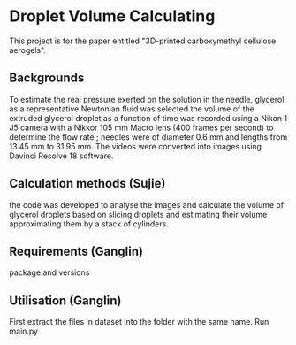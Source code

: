 # Droplet Volume Calculating

This project is for the paper entitled "3D-printed carboxymethyl cellulose aerogels".

## Backgrounds 
To estimate the real pressure exerted on the solution in the needle, glycerol as a representative Newtonian fluid was selected.the volume of the extruded glycerol droplet as a function of time was recorded using a Nikon 1 J5 camera with a Nikkor 105 mm Macro lens (400 frames per second) to determine the flow rate  ; needles were of diameter 0.6 mm and lengths from 13.45 mm to 31.95 mm. The videos were converted into images using Davinci Resolve 18 software. 

## Calculation methods (Sujie)
the code was developed to analyse the images and calculate the volume of glycerol droplets based on slicing droplets and estimating their volume approximating them by a stack of cylinders. 

## Requirements (Ganglin)
package and versions

## Utilisation (Ganglin)
First extract the files in dataset into the folder with the same name.
Run main.py
